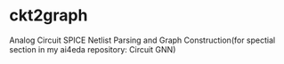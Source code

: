 # ckt2graph
Analog Circuit SPICE Netlist Parsing and Graph Construction(for spectial section in my ai4eda repository: Circuit GNN)
